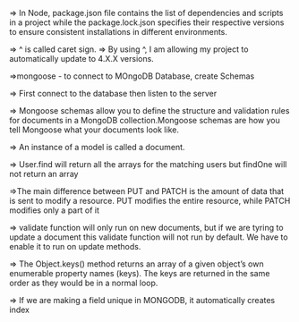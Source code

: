 => In Node, package.json file contains the list of dependencies and scripts in a project while the package.lock.json specifies their respective versions to ensure consistent installations in different environments.

=> ^ is called caret sign.
=> By using ^, I am allowing my project to automatically update to 4.X.X versions.

=>mongoose - to connect to MOngoDB Database, create Schemas

=> First connect to the database then listen to the server

=> Mongoose schemas allow you to define the structure and validation rules for documents in a MongoDB collection.Mongoose schemas are how you tell Mongoose what your documents look like.

=> An instance of a model is called a document.

=> User.find will return all the arrays for the matching users but findOne will not return an array

=>The main difference between PUT and PATCH is the amount of data that is sent to modify a resource. PUT modifies the entire resource, while PATCH modifies only a part of it

=> validate function will only run on new documents, but if we are tyring to update a document this validate function will not run by default. We have to enable it to run on update methods.

=> The Object.keys() method returns an array of a given object’s own enumerable property names (keys). The keys are returned in the same order as they would be in a normal loop.

=> If we are making a field unique in MONGODB, it automatically creates index
